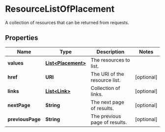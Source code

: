 

# ResourceListOfPlacement

A collection of resources that can be returned from requests.

## Properties

Name | Type | Description | Notes
------------ | ------------- | ------------- | -------------
**values** | [**List&lt;Placement&gt;**](Placement.md) | The resources to list. | 
**href** | **URI** | The URI of the resource list. |  [optional]
**links** | [**List&lt;Link&gt;**](Link.md) | Collection of links. |  [optional]
**nextPage** | **String** | The next page of results. |  [optional]
**previousPage** | **String** | The previous page of results. |  [optional]



